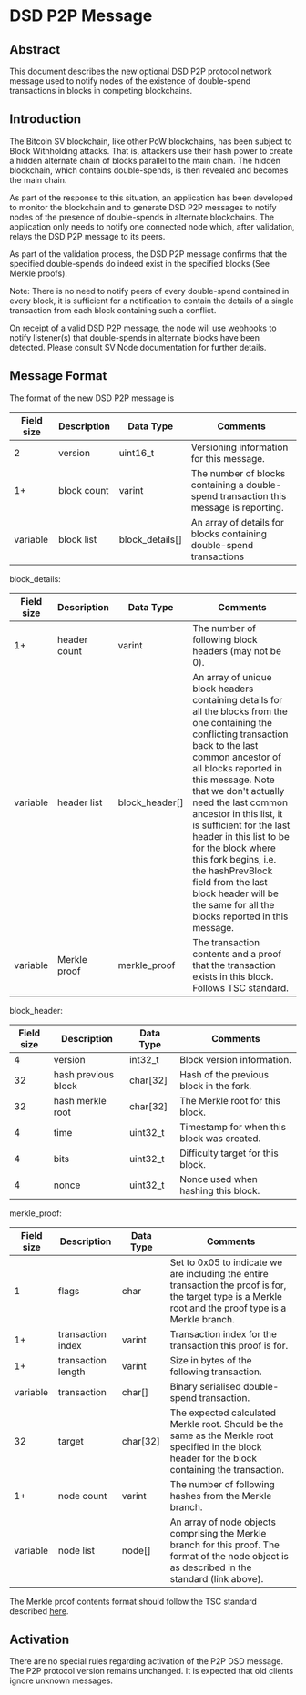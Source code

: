 # DSD P2P Message

## Abstract

This document describes the new optional DSD P2P protocol network message used to notify nodes of the existence of double-spend transactions in blocks in competing blockchains.

## Introduction

The Bitcoin SV blockchain, like other PoW blockchains, has been subject to Block Withholding attacks. That is, attackers use their hash power to create a hidden alternate chain of blocks parallel to the main chain. The hidden blockchain, which contains double-spends, is then revealed and becomes the main chain.

As part of the response to this situation, an application has been developed to monitor the blockchain and to generate DSD P2P messages to notify nodes of the presence of double-spends in alternate blockchains. The application only needs to notify one connected node which, after validation, relays the DSD P2P message to its peers. 

As part of the validation process, the DSD P2P message confirms that the specified double-spends do indeed exist in the specified blocks (See Merkle proofs).

Note: There is no need to notify peers of every double-spend contained in every block, it is sufficient for a notification to contain the details of a single transaction from each block containing such a conflict.

On receipt of a valid DSD P2P message, the node will use webhooks to notify listener(s) that double-spends in alternate blocks have been detected. Please consult SV Node documentation for further details.
 
## Message Format

The format of the new DSD P2P message is 

|Field size	|Description	|Data Type	|Comments|
|----|----|----|----|
|2	|version	|uint16_t	|Versioning information for this message. |Currently can only contain the value 0x0001|
|1+	|block count	|varint	|The number of blocks containing a double-spend transaction this message is reporting. |Must be >= 2.|
|variable	|block list	|block_details[]	|An array of details for blocks containing double-spend transactions|

block_details:

|Field size	|Description	|Data Type	|Comments|
|----|----|----|----|
|1+	|header count	|varint	|The number of following block headers (may not be 0).|
|variable	|header list	|block_header[]	|An array of unique block headers containing details for all the blocks from the one containing the conflicting transaction back to the last common ancestor of all blocks reported in this message. Note that we don't actually need the last common ancestor in this list, it is sufficient for the last header in this list to be for the block where this fork begins, i.e. the hashPrevBlock field from the last block header will be the same for all the blocks reported in this message.|
|variable	|Merkle proof	|merkle_proof	|The transaction contents and a proof that the transaction exists in this block. Follows TSC standard.|

block_header:

|Field size	|Description	|Data Type	|Comments|
|----|----|----|----|
|4	|version	|int32_t	|Block version information.|
|32	|hash previous block	|char[32]	|Hash of the previous block in the fork.|
|32	|hash merkle root	|char[32]	|The Merkle root for this block.|
|4	|time	|uint32_t	|Timestamp for when this block was created.|
|4	|bits	|uint32_t	|Difficulty target for this block.|
|4	|nonce	|uint32_t	|Nonce used when hashing this block.|

merkle_proof:

|Field size	|Description	|Data Type	|Comments|
|----|----|----|----|
|1	|flags	|char	|Set to 0x05 to indicate we are including the entire transaction the proof is for, the target type is a Merkle root and the proof type is a Merkle branch.|
|1+	|transaction index	|varint	|Transaction index for the transaction this proof is for.|
|1+	|transaction length	|varint	|Size in bytes of the following transaction.|
|variable	|transaction	|char[]	|Binary serialised double-spend transaction.|
|32	|target	|char[32]	|The expected calculated Merkle root. Should be the same as the Merkle root specified in the block header for the block containing the transaction.|
|1+	|node count	|varint	|The number of following hashes from the Merkle branch.|
|variable	|node list	|node[]	|An array of node objects comprising the Merkle branch for this proof. The format of the node object is as described in the standard (link above).|

The Merkle proof contents format should follow the TSC standard described [here](https://tsc.bitcoinassociation.net/standards/merkle-proof-standardised-format/).

## Activation
There are no special rules regarding activation of the P2P DSD message. The P2P protocol version remains unchanged. It is expected that old clients ignore unknown messages.
